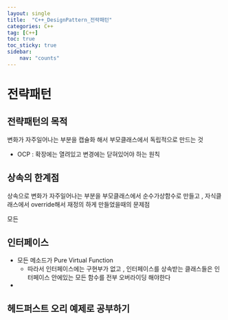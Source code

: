 ```yaml
---
layout: single
title:  "C++_DesignPattern_전략패턴"
categories: C++
tag: [C++]
toc: true
toc_sticky: true
sidebar:
    nav: "counts"
---
```


# 전략패턴 

## 전략패턴의 목적
   
변화가 자주일어나는 부분을 캡슐화 해서 부모클래스에서 독립적으로 만드는 것
   
* OCP : 확장에는 열려있고 변경에는 닫혀있어야 하는 원칙   

## 상속의 한계점

상속으로 변화가 자주일어나는 부분을 부모클래스에서 순수가상함수로 만들고 , 자식클래스에서 override해서 재정의 하게 만들었을때의 문제점

모든 



## 인터페이스
   
* 모든 메소드가 Pure Virtual Function
    * 따라서 인터페이스에는 구현부가 없고 , 인터페이스를 상속받는 클래스들은 인터페이스 안에있는 모든 함수를 전부 오버라이딩 해야한다   
* 

## 헤드퍼스트 오리 예제로 공부하기 

